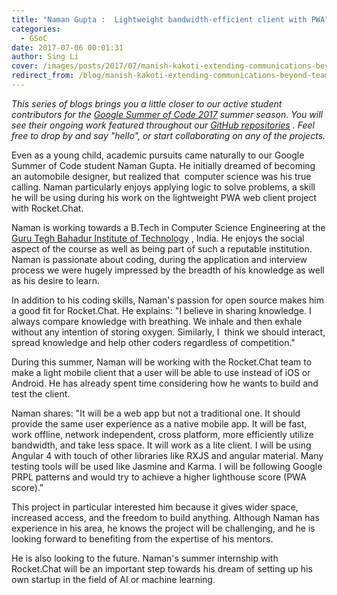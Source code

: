 ```yaml
---
title: "Naman Gupta :  Lightweight bandwidth-efficient client with PWA"
categories:
  - GSoC
date: 2017-07-06 00:01:31
author: Sing Li
cover: /images/posts/2017/07/manish-kakoti-extending-communications-beyond-teams-with-rocketchat-federation/gsoc.png
redirect_from: /blog/manish-kakoti-extending-communications-beyond-teams-with-rocketchat-federation
---
```


_This series of blogs brings you a little closer to our active student contributors for the [Google Summer of Code 2017](https://rocket.chat/docs/contributing/google-summer-of-code) summer season. You will see their ongoing work featured throughout our [GitHub repositories](https://github.com/RocketChat) . Feel free to drop by and say "hello", or start collaborating on any of the projects._

Even as a young child, academic pursuits came naturally to our Google Summer of Code student Naman Gupta. He initially dreamed of becoming an automobile designer, but realized that &nbsp;computer science was his true calling. Naman particularly enjoys applying logic to solve problems, a skill he will be using during his work on the lightweight PWA web client project with Rocket.Chat.

Naman is working towards a B.Tech in Computer Science Engineering at the [Guru Tegh Bahadur Institute of Technology](http://www.gtbit.org/) , India. He enjoys the social aspect of the course as well as being part of such a reputable institution. Naman is passionate about coding, during the application and interview process we were hugely impressed by the breadth of his knowledge as well as his desire to learn.

In addition to his coding skills, Naman's passion for open source makes him a good fit for Rocket.Chat. He explains: "I believe in sharing knowledge. I always compare knowledge with breathing. We inhale and then exhale without any intention of storing oxygen. Similarly, I &nbsp;think we should interact, spread knowledge and help other coders regardless of competition."

During this summer, Naman will be working with the Rocket.Chat team to make a light mobile client that a user will be able to use instead of iOS or Android. He has already spent time considering how he wants to build and test the client.

Naman shares: "It will be a web app but not a traditional one. It should provide the same user experience as a native mobile app. It will be fast, work offline, network independent, cross platform, more efficiently utilize bandwidth, and take less space. It will work as a lite client. I will be using Angular 4 with touch of other libraries like RXJS and angular material. Many testing tools will be used like Jasmine and Karma. I will be following Google PRPL patterns and would try to achieve a higher lighthouse score (PWA score)."

This project in particular interested him because it gives wider space, increased access, and the freedom to build anything. Although Naman has experience in his area, he knows the project will be challenging, and he is looking forward to benefiting from the expertise of his mentors.

He is also looking to the future. Naman's summer internship with Rocket.Chat will be an important step towards his dream of setting up his own startup in the field of AI or machine learning.
